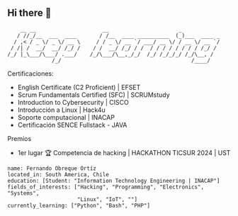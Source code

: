 ## Hi there 👋

```
    __ __                     __                      _            
   / //_/__  ___  ____       / /__  ____ __________  (_)___  ____ _
  / ,< / _ \/ _ \/ __ \     / / _ \/ __ `/ ___/ __ \/ / __ \/ __ `/
 / /| /  __/  __/ /_/ /    / /  __/ /_/ / /  / / / / / / / / /_/ / 
/_/ |_\___/\___/ .___/    /_/\___/\__,_/_/  /_/ /_/_/_/ /_/\__, /  
              /_/                                         /____/   
```

Certificaciones:
- English Certificate (C2 Proficient) | EFSET
- Scrum Fundamentals Certified (SFC) | SCRUMstudy
- Introduction to Cybersecurity | CISCO
- Introducción a Linux | Hack4u
- Soporte computacional | INACAP
- Certificación SENCE Fullstack - JAVA

Premios
- 1er lugar 🏆 Competencia de hacking | HACKATHON TICSUR 2024 | UST

```
name: Fernando Obreque Ortíz
located_in: South America, Chile
education: [Student: "Information Technology Engineering | INACAP"]
fields_of_interests: ["Hacking", "Programming", "Electronics", "Systems", 
                      "Linux", "IoT", ""]
currently_learning: ["Python", "Bash", "PHP"]
```
